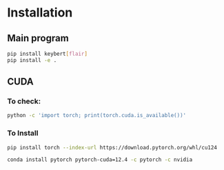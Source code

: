 # Installation

## Main program

```bash
pip install keybert[flair]
pip install -e .
```

## CUDA

### To check:

```bash
python -c 'import torch; print(torch.cuda.is_available())'
```

### To Install

```bash
pip install torch --index-url https://download.pytorch.org/whl/cu124
```

```bash
conda install pytorch pytorch-cuda=12.4 -c pytorch -c nvidia
```
